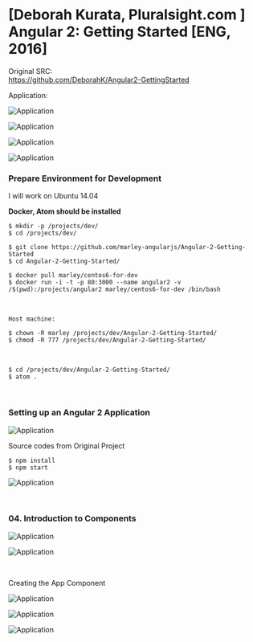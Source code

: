 # [Deborah Kurata, Pluralsight.com ] Angular 2: Getting Started [ENG, 2016]

Original SRC:  
https://github.com/DeborahK/Angular2-GettingStarted


Application:

![Application](/img/pic1.png?raw=true)

![Application](/img/pic2.png?raw=true)

![Application](/img/pic3.png?raw=true)

![Application](/img/pic4.png?raw=true)


### Prepare Environment for Development

I will work on Ubuntu 14.04

**Docker, Atom should be installed**

    $ mkdir -p /projects/dev/
    $ cd /projects/dev/

    $ git clone https://github.com/marley-angularjs/Angular-2-Getting-Started
    $ cd Angular-2-Getting-Started/

    $ docker pull marley/centos6-for-dev
    $ docker run -i -t -p 80:3000 --name angular2 -v /$(pwd):/projects/angular2 marley/centos6-for-dev /bin/bash


<br/>

    Host machine:

    $ chown -R marley /projects/dev/Angular-2-Getting-Started/
    $ chmod -R 777 /projects/dev/Angular-2-Getting-Started/

<br/>

    $ cd /projects/dev/Angular-2-Getting-Started/
    $ atom .


<br/>

### Setting up an Angular 2 Application

![Application](/img/pic5.png?raw=true)

Source codes from Original Project

    $ npm install
    $ npm start

![Application](/img/pic6.png?raw=true)

<br/>

### 04. Introduction to Components

![Application](/img/pic7.png?raw=true)


![Application](/img/pic8.png?raw=true)


<br/>

Creating the App Component


![Application](/img/pic9.png?raw=true)

![Application](/img/pic10.png?raw=true)

![Application](/img/pic11.png?raw=true)
